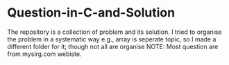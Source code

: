 # Question-in-C-and-Solution
The repository is a collection of problem and its solution. I tried to organise the problem in a systematic way e.g., array is seperate topic, so I made a different folder for it; though not all are organise
NOTE: Most question are from mysirg.com webiste.
